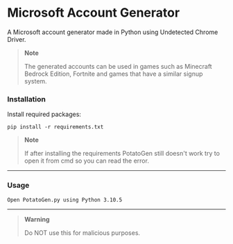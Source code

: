 # Microsoft Account Generator

A Microsoft account generator made in Python using Undetected Chrome Driver.

> **Note**
> 
> The generated accounts can be used in games such as Minecraft Bedrock Edition, Fortnite and games that have a similar signup system.

### Installation
Install required packages:

`pip install -r requirements.txt`

> **Note**
> 
> If after installing the requirements PotatoGen still doesn't work try to open it from cmd so you can read the error.

---

### Usage

`Open PotatoGen.py using Python 3.10.5`

---

> **Warning**
> 
> Do NOT use this for malicious purposes.

